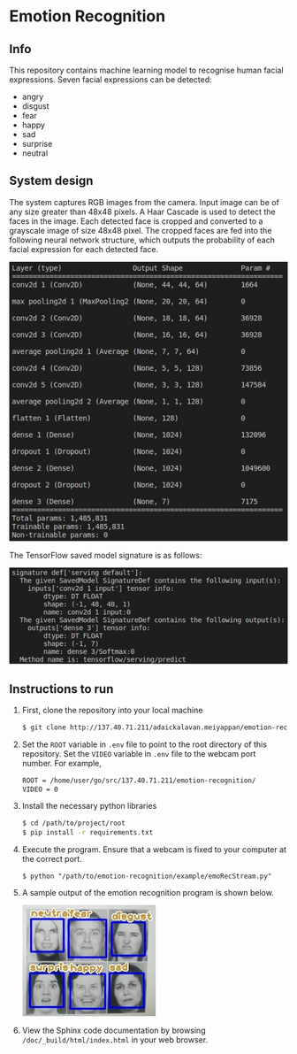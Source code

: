 # Emotion Recognition

## Info
This repository contains machine learning model to recognise human facial expressions. Seven facial expressions can be detected:
+ angry
+ disgust
+ fear
+ happy
+ sad
+ surprise
+ neutral

## System design
The system captures RGB images from the camera. Input image can be of any size greater than 48x48 pixels. A Haar Cascade is used to detect the faces in the image. Each detected face is cropped and converted to a grayscale image of size 48x48 pixel. The cropped faces are fed into the following neural network structure, which outputs the probability of each facial expression for each detected face.

<img src="./assets/images/tfsemonet_01.jpg" />

The TensorFlow saved model signature is as follows:

<img src="./assets/images/tfsemonet_02.jpg" />

## Instructions to run
1. First, clone the repository into your local machine
    ```bash
    $ git clone http://137.40.71.211/adaickalavan.meiyappan/emotion-recognition
    ```
1. Set the `ROOT` variable in `.env` file to point to the root directory of this repository. Set the `VIDEO` variable in `.env` file to the webcam port number. For example,
    ```.env
    ROOT = /home/user/go/src/137.40.71.211/emotion-recognition/
    VIDEO = 0
    ```
1. Install the necessary python libraries
    ```bash
    $ cd /path/to/project/root
    $ pip install -r requirements.txt
    ```     
1. Execute the program. Ensure that a webcam is fixed to your computer at the correct port. 
    ```
    $ python "/path/to/emotion-recognition/example/emoRecStream.py"
    ```
1. A sample output of the emotion recognition program is shown below.

    <img src="./assets/images/emotion_recognition_01.jpg" />

1. View the Sphinx code documentation by browsing `/doc/_build/html/index.html` in your web browser.    